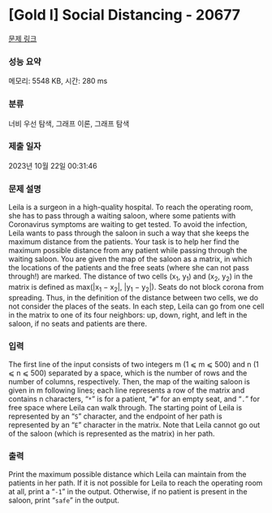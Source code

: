# [Gold I] Social Distancing - 20677 

[문제 링크](https://www.acmicpc.net/problem/20677) 

### 성능 요약

메모리: 5548 KB, 시간: 280 ms

### 분류

너비 우선 탐색, 그래프 이론, 그래프 탐색

### 제출 일자

2023년 10월 22일 00:31:46

### 문제 설명

<p>Leila is a surgeon in a high-quality hospital. To reach the operating room, she has to pass through a waiting saloon, where some patients with Coronavirus symptoms are waiting to get tested. To avoid the infection, Leila wants to pass through the saloon in such a way that she keeps the maximum distance from the patients. Your task is to help her find the maximum possible distance from any patient while passing through the waiting saloon. You are given the map of the saloon as a matrix, in which the locations of the patients and the free seats (where she can not pass through!) are marked. The distance of two cells (x<sub>1</sub>, y<sub>1</sub>) and (x<sub>2</sub>, y<sub>2</sub>) in the matrix is defined as max(|x<sub>1</sub> − x<sub>2</sub>|, |y<sub>1</sub> − y<sub>2</sub>|). Seats do not block corona from spreading. Thus, in the definition of the distance between two cells, we do not consider the places of the seats. In each step, Leila can go from one cell in the matrix to one of its four neighbors: up, down, right, and left in the saloon, if no seats and patients are there.</p>

### 입력 

 <p>The first line of the input consists of two integers m (1 ⩽ m ⩽ 500) and n (1 ⩽ n ⩽ 500) separated by a space, which is the number of rows and the number of columns, respectively. Then, the map of the waiting saloon is given in m following lines; each line represents a row of the matrix and contains n characters, “<code>*</code>” is for a patient, “<code>#</code>” for an empty seat, and “<code>.</code>” for free space where Leila can walk through. The starting point of Leila is represented by an “<code>S</code>” character, and the endpoint of her path is represented by an “<code>E</code>” character in the matrix. Note that Leila cannot go out of the saloon (which is represented as the matrix) in her path.</p>

### 출력 

 <p>Print the maximum possible distance which Leila can maintain from the patients in her path. If it is not possible for Leila to reach the operating room at all, print a “<code>-1</code>” in the output. Otherwise, if no patient is present in the saloon, print “<code>safe</code>” in the output.</p>

